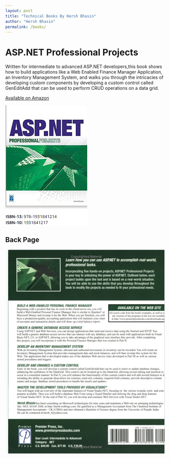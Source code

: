 ```yaml
---
layout: post
title: "Technical Books By Hersh Bhasin"
author: "Hersh Bhasin"
permalink: /books/
---
```


# ASP.NET Professional Projects

Written for intermediate to advanced ASP.NET developers,this book shows how to build applications like a Web Enabled Finance Manager Application, an Inventory Management System, and walks you through the intricacies of developing custom components by developing a custom control called GenEditAdd that can be used to perform CRUD operations on a data grid.



[Available on Amazon](https://confluence.harman.com/confluence/pages/editpage.action?pageId=201386250)

![](/assets/prof_1.PNG)



## Back Page



![](/assets/prof_2.PNG)